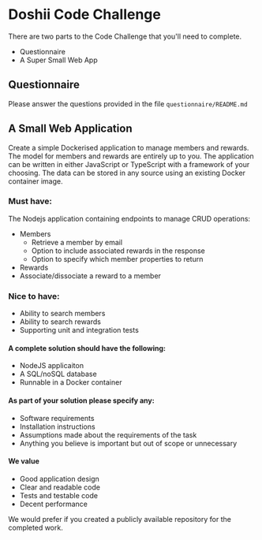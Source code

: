 # Doshii Code Challenge

There are two parts to the Code Challenge that you'll need to complete.
- Questionnaire
- A Super Small Web App

## Questionnaire

Please answer the questions provided in the file `questionnaire/README.md`

## A Small Web Application

Create a simple Dockerised application to manage members and rewards. The model for members and rewards are entirely up to you.
The application can be written in either JavaScript or TypeScript with a framework of your choosing.
The data can be stored in any source using an existing Docker container image.

### Must have:
The Nodejs application containing endpoints to manage CRUD operations:
- Members
  - Retrieve a member by email
  - Option to include associated rewards in the response
  - Option to specify which member properties to return
- Rewards
- Associate/dissociate a reward to a member

### Nice to have:
- Ability to search members
- Ability to search rewards
- Supporting unit and integration tests

#### A complete solution should have the following:
- NodeJS applicaiton
- A SQL/noSQL database
- Runnable in a Docker container

#### As part of your solution please specify any:
 - Software requirements
 - Installation instructions
 - Assumptions made about the requirements of the task
 - Anything you believe is important but out of scope or unnecessary

#### We value
 - Good application design
 - Clear and readable code
 - Tests and testable code
 - Decent performance

We would prefer if you created a publicly available repository for the completed work.

